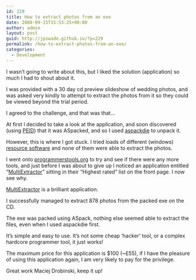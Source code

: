 ```yaml
---
id: 229
title: How to extract photos from an exe
date: 2008-09-15T15:53:25+00:00
author: admin
layout: post
guid: http://jpswade.github.io/?p=229
permalink: /how-to-extract-photos-from-an-exe/
categories:
  - Development
---
```

<p class="lead">
  I wasn&#8217;t going to write about this, but I liked the solution (application) so much I had to shout about it.
</p>

I was provided with a 30 day cd preview slideshow of wedding photos, and was asked very kindly to attempt to extract the photos from it so they could be viewed beyond the trial period.

<!--more-->

I agreed to the challenge, and that was that&#8230;

At first I decided to take a look at the application, and soon discovered (using [PEID](http://programmerstools.org/node/226)) that it was ASpacked, and so I used [aspackdie](http://myweb.tiscali.co.uk/reverseengineering/html/aspackdie.html) to unpack it.

However, this is where I got stuck. I tried loads of different (windows) [resource software](http://en.wikipedia.org/wiki/Resource_(Windows)) and none of them were able to extract the photos.

I went onto [programmerstools.org](http://programmerstools.org/) to try and see if there were any more tools, and just before I was about to give up I noticed an application entitled &#8220;[MultiExtractor](http://programmerstools.org/node/654)&#8221; sitting in their &#8220;Highest rated&#8221; list on the front page. I now see why.

[MultiExtractor](http://www.multiextractor.com/) is a brilliant application.

I successfully managed to extract 878 photos from the packed exe on the CD.

The exe was packed using ASpack, nothing else seemed able to extract the files, even when I used aspackdie first.

It&#8217;s simple and easy to use. It&#8217;s not some cheap &#8216;hacker&#8217; tool, or a complex hardcore programmer tool, it just works!

The maximum price for this application is $100 (~£55), if I have the pleasure of using this application again, I am very likely to pay for the privilege.

Great work Maciej Drobinski, keep it up!